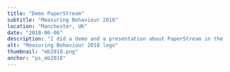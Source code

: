 ```yaml
---
title: "Demo PaperStream"
subtitle: "Measuring Behaviour 2018"
location: "Manchester, UK"
date: "2018-06-06"
description: "I did a demo and a presentation about PaperStream in the <a href='https://www.measuringbehavior.org/mb2018/'>Measuring Behaviour 2018</a> conference held in Manchester. It was nice to see interest from researchers and professionals from different domains to not only automatically encode diaries, but also surveys and exams."
alt: "Measuring Behaviour 2018 logo"
thumbnail: "mb2018.png"
anchor: "ps_mb2018"
---
```

